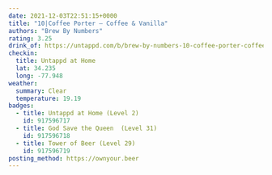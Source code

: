 ```yaml
---
date: 2021-12-03T22:51:15+0000
title: "10|Coffee Porter – Coffee & Vanilla"
authors: "Brew By Numbers"
rating: 3.25
drink_of: https://untappd.com/b/brew-by-numbers-10-coffee-porter-coffee-and-vanilla/
checkin:
  title: Untappd at Home
  lat: 34.235
  long: -77.948
weather:
  summary: Clear
  temperature: 19.19
badges:
  - title: Untappd at Home (Level 2)
    id: 917596717
  - title: God Save the Queen  (Level 31)
    id: 917596718
  - title: Tower of Beer (Level 29)
    id: 917596719
posting_method: https://ownyour.beer
---
```

